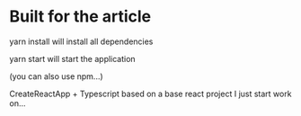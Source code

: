 # Built for the article

yarn install will install all dependencies

yarn start will start the application

(you can also use npm...)


CreateReactApp + Typescript based on a base react project I just start work on...